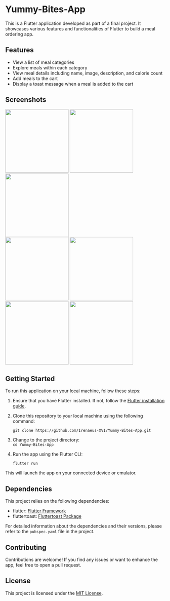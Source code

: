 # Yummy-Bites-App

This is a Flutter application developed as part of a final project. It showcases various features and functionalities of Flutter to build a meal ordering app.

## Features

- View a list of meal categories
- Explore meals within each category
- View meal details including name, image, description, and calorie count
- Add meals to the cart
- Display a toast message when a meal is added to the cart

## Screenshots

<div>
  <img src="https://github.com/Irenaeus-XVI/Yummy-Bites-App/assets/87098443/ed53b655-020a-4d84-bc54-17095b8f45ee" width="200">
  <img src="https://github.com/Irenaeus-XVI/Yummy-Bites-App/assets/87098443/98c79b57-5ceb-4efd-a195-0d745ff5ef44" width="200">
  <img src="https://github.com/Irenaeus-XVI/Yummy-Bites-App/assets/87098443/f65739b1-77d4-4b83-909f-66c107ff28f0" width="200">
</div>

<div>
  <img src="https://github.com/Irenaeus-XVI/Yummy-Bites-App/assets/87098443/426a36a4-890d-4f94-b3b1-63e2422a2c59" width="200">
  <img src="https://github.com/Irenaeus-XVI/Yummy-Bites-App/assets/87098443/c481d325-33c3-4eaa-a851-591e013b07f5" width="200">
  <img src="https://github.com/Irenaeus-XVI/Yummy-Bites-App/assets/87098443/6a83ed78-7952-4fb7-9a7d-379b7d2ea78f" width="200">
  <img src="https://github.com/Irenaeus-XVI/Yummy-Bites-App/assets/87098443/9902be81-2a7b-4d9e-8f39-0a3cd858a865" width="200">
</div>


## Getting Started

To run this application on your local machine, follow these steps:

1. Ensure that you have Flutter installed. If not, follow the [Flutter installation guide](https://flutter.dev/docs/get-started/install).

2. Clone this repository to your local machine using the following command:

   ` git clone https://github.com/Irenaeus-XVI/Yummy-Bites-App.git `
   
3. Change to the project directory:   
    ` cd Yummy-Bites-App `
    

4. Run the app using the Flutter CLI:

   ` flutter run `

This will launch the app on your connected device or emulator.

## Dependencies

This project relies on the following dependencies:

- flutter: [Flutter Framework](https://flutter.dev/)
- fluttertoast: [Fluttertoast Package](https://pub.dev/packages/fluttertoast)

For detailed information about the dependencies and their versions, please refer to the `pubspec.yaml` file in the project.

## Contributing

Contributions are welcome! If you find any issues or want to enhance the app, feel free to open a pull request.

## License

This project is licensed under the [MIT License](LICENSE).
